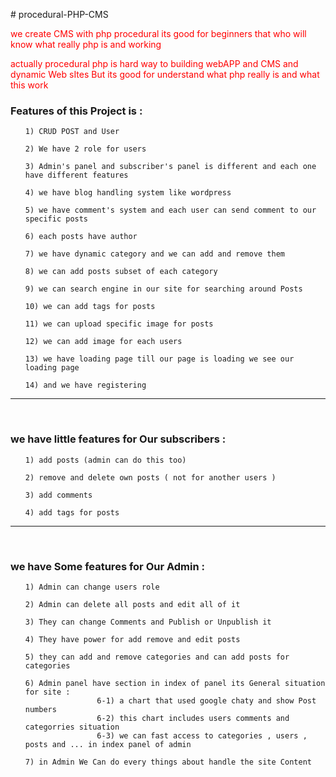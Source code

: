 <!DOCTYPE html>
<html>
<head>
	
</head>
<body>
<p># procedural-PHP-CMS</p>

<p style="color:red">we create CMS with php procedural its good for beginners that who will know what really php is and working </p>

<p style="color:red">actually procedural php is hard way to building webAPP and CMS and dynamic Web sItes But its good for 
understand what php really is and what this work 
</p>
<h3> Features of this Project is : </h3>

<ul>
	
	1) CRUD POST and User

	2) We have 2 role for users 

	3) Admin's panel and subscriber's panel is different and each one have different features

	4) we have blog handling system like wordpress

	5) we have comment's system and each user can send comment to our specific posts

	6) each posts have author

	7) we have dynamic category and we can add and remove them

	8) we can add posts subset of each category

	9) we can search engine in our site for searching around Posts

	10) we can add tags for posts 

	11) we can upload specific image for posts

	12) we can add image for each users

	13) we have loading page till our page is loading we see our loading page 

	14) and we have registering  

</ul>
<hr>
<br>
<h3>we have little features for Our subscribers : </h3>
<ul>
	
	1) add posts (admin can do this too)

	2) remove and delete own posts ( not for another users )

	3) add comments 

	4) add tags for posts 


</ul>
<hr>
<br>
<h3>we have Some features for Our Admin : </h3>
	<ul>
	
	1) Admin can change users role 

	2) Admin can delete all posts and edit all of it 

	3) They can change Comments and Publish or Unpublish it 

	4) They have power for add remove and edit posts 

	5) they can add and remove categories and can add posts for categories

	6) Admin panel have section in index of panel its General situation for site : 
					6-1) a chart that used google chaty and show Post numbers
					6-2) this chart includes users comments and categorries situation
					6-3) we can fast access to categories , users , posts and ... in index panel of admin

	7) in Admin We Can do every things about handle the site Content


</ul>
</body>
</html>
